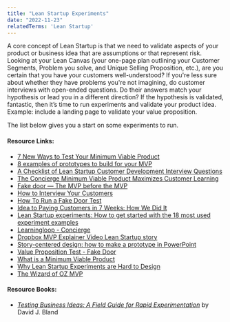 ```yaml
---
title: "Lean Startup Experiments"
date: "2022-11-23"
relatedTerms: 'Lean Startup'
---
```


A core concept of Lean Startup is that we need to validate aspects of your product or business idea that are assumptions or that represent risk. Looking at your Lean Canvas (your one-page plan outlining your Customer Segments, Problem you solve, and Unique Selling Proposition, etc.), are you certain that you have your customers well-understood? If you're less sure about whether they have problems you're not imagining, do customer interviews with open-ended questions. Do their answers match your hypothesis or lead you in a different direction? If the hypothesis is validated, fantastic, then it’s time to run experiments and validate your product idea. Example: include a landing page to validate your value proposition.

The list below gives you a start on some experiments to run.

#### Resource Links:

- [7 New Ways to Test Your Minimum Viable Product](https://www.sitepoint.com/7-new-ways-to-test-your-minimum-viable-product/)
- [8 examples of prototypes to build for your MVP](https://www.productboard.com/blog/8-prototypes-examples-mvp/)
- [A Checklist of Lean Startup Customer Development Interview Questions](https://arg0s.in/lean-startup-customer-development-interviews.html)
- [The Concierge Minimum Viable Product Maximizes Customer Learning](https://ibuildmvps.com/blog/the-concierge-minimum-viable-product-maximizes-customer-learning/)
- [Fake door — The MVP before the MVP](https://medium.com/agileinsider/fake-door-the-mvp-before-the-mvp-32bffcec0ca2)
- [How to Interview Your Customers](https://customerdevlabs.com/2013/11/05/how-i-interview-customers/)
- [How To Run a Fake Door Test](https://www.productspike.org/post/how-to-run-a-fake-door-test)
- [Idea to Paying Customers in 7 Weeks: How We Did It](https://buffer.com/resources/idea-to-paying-customers-in-7-weeks-how-we-did-it/)
- [Lean Startup experiments: How to get started with the 18 most used experiment examples](https://togroundcontrol.com/blog/10-experiment-design-examples/)
- [Learningloop - Concierge](https://learningloop.io/plays/concierge)
- [Dropbox MVP Explainer Video Lean Startup story](https://blog.launchtomorrow.com/dropbox-mvpexplainer-video-youre-missing-most-of-the-story/)
- [Story-centered design: how to make a prototype in PowerPoint](https://library.gv.com/story-centered-design-how-to-make-a-prototype-in-powerpoint-8ffd7ae084ec)
- [Value Proposition Test - Fake Door](https://kromatic.com/real-startup-book/4-evaluative-market-experiment/fake-door-smoke-test)
- [What is a Minimum Viable Product](https://rubygarage.org/blog/what-is-a-minimum-viable-product)
- [Why Lean Startup Experiments are Hard to Design](https://www.lean.org/the-lean-post/articles/why-lean-startup-experiments-are-hard-to-design/)
- [The Wizard of OZ MVP](https://www.yarandin.com/en/wizard-of-oz-mvp)

#### Resource Books:

- [_Testing Business Ideas: A Field Guide for Rapid Experimentation_](https://www.amazon.ca/Testing-Business-Ideas-David-Bland/dp/1119551447/&tag=notesfromatoo-20) by David J. Bland


